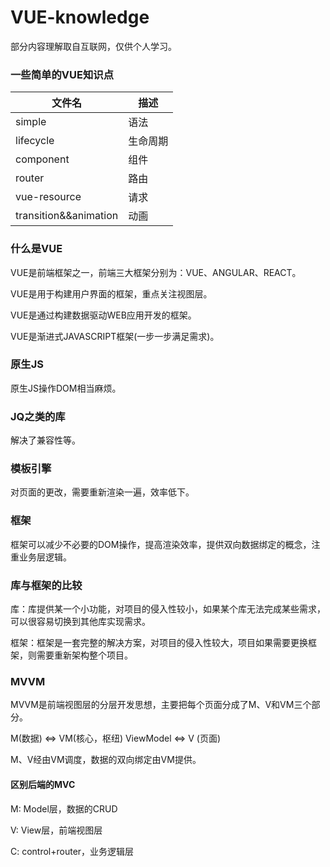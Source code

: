 # VUE-knowledge

部分内容理解取自互联网，仅供个人学习。

### 一些简单的VUE知识点

| 文件名 | 描述 |
| - | - |
| simple | 语法 |
| lifecycle | 生命周期 |
| component | 组件 |
| router | 路由 |
| vue-resource | 请求 |
| transition&&animation | 动画 | 

### 什么是VUE

VUE是前端框架之一，前端三大框架分别为：VUE、ANGULAR、REACT。

VUE是用于构建用户界面的框架，重点关注视图层。

VUE是通过构建数据驱动WEB应用开发的框架。

VUE是渐进式JAVASCRIPT框架(一步一步满足需求)。

### 原生JS

原生JS操作DOM相当麻烦。

### JQ之类的库

解决了兼容性等。

### 模板引擎

对页面的更改，需要重新渲染一遍，效率低下。

### 框架

框架可以减少不必要的DOM操作，提高渲染效率，提供双向数据绑定的概念，注重业务层逻辑。

### 库与框架的比较

库：库提供某一个小功能，对项目的侵入性较小，如果某个库无法完成某些需求，可以很容易切换到其他库实现需求。

框架：框架是一套完整的解决方案，对项目的侵入性较大，项目如果需要更换框架，则需要重新架构整个项目。

### MVVM

MVVM是前端视图层的分层开发思想，主要把每个页面分成了M、V和VM三个部分。

M(数据) <=> VM(核心，枢纽) ViewModel <=> V (页面) 

M、V经由VM调度，数据的双向绑定由VM提供。

#### 区别后端的MVC

M: Model层，数据的CRUD

V: View层，前端视图层

C: control+router，业务逻辑层